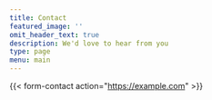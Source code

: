 ```yaml
---
title: Contact
featured_image: ''
omit_header_text: true
description: We'd love to hear from you
type: page
menu: main
---
```


{{< form-contact action="https://example.com"  >}}
